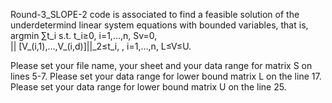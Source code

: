 Round-3_SLOPE-2 code is associated to find  a feasible solution of the underdetermind linear system equations with bounded variables, that is,
argmin    ⁡∑t_i 
 s.t.     t_i≥0,                          i=1,…,n,
          Sv=0,   
          || [V_(i,1),…,V_(i,d)]||_2≤t_i, ,             i=1,…,n,
          L≤V≤U.

Please set your file name, your sheet and your data range for matrix S on lines 5-7.
Please set  your data range for lower bound matrix L on the line 17.
Please set  your data range for lower bound matrix U on the line 25.
